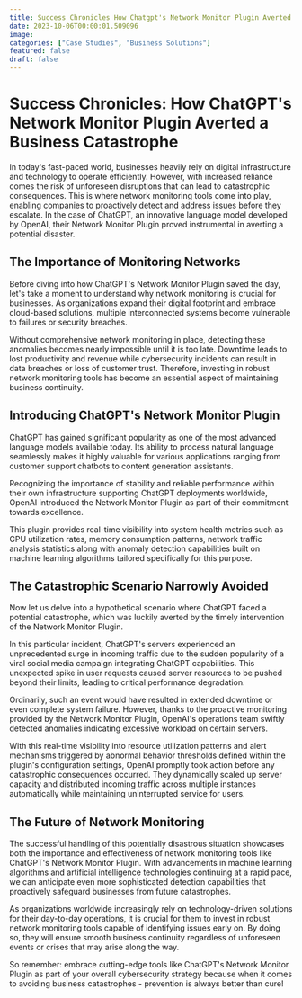 ```yaml
---
title: Success Chronicles How Chatgpt's Network Monitor Plugin Averted A Business Catastrophe.
date: 2023-10-06T00:00:01.509096
image: 
categories: ["Case Studies", "Business Solutions"]
featured: false
draft: false
---
```

# Success Chronicles: How ChatGPT's Network Monitor Plugin Averted a Business Catastrophe

In today's fast-paced world, businesses heavily rely on digital infrastructure and technology to operate efficiently. However, with increased reliance comes the risk of unforeseen disruptions that can lead to catastrophic consequences. This is where network monitoring tools come into play, enabling companies to proactively detect and address issues before they escalate. In the case of ChatGPT, an innovative language model developed by OpenAI, their Network Monitor Plugin proved instrumental in averting a potential disaster.

## The Importance of Monitoring Networks

Before diving into how ChatGPT's Network Monitor Plugin saved the day, let's take a moment to understand why network monitoring is crucial for businesses. As organizations expand their digital footprint and embrace cloud-based solutions, multiple interconnected systems become vulnerable to failures or security breaches.

Without comprehensive network monitoring in place, detecting these anomalies becomes nearly impossible until it is too late. Downtime leads to lost productivity and revenue while cybersecurity incidents can result in data breaches or loss of customer trust. Therefore, investing in robust network monitoring tools has become an essential aspect of maintaining business continuity.

## Introducing ChatGPT's Network Monitor Plugin

ChatGPT has gained significant popularity as one of the most advanced language models available today. Its ability to process natural language seamlessly makes it highly valuable for various applications ranging from customer support chatbots to content generation assistants.

Recognizing the importance of stability and reliable performance within their own infrastructure supporting ChatGPT deployments worldwide, OpenAI introduced the Network Monitor Plugin as part of their commitment towards excellence.

This plugin provides real-time visibility into system health metrics such as CPU utilization rates, memory consumption patterns, network traffic analysis statistics along with anomaly detection capabilities built on machine learning algorithms tailored specifically for this purpose.

## The Catastrophic Scenario Narrowly Avoided

Now let us delve into a hypothetical scenario where ChatGPT faced a potential catastrophe, which was luckily averted by the timely intervention of the Network Monitor Plugin.

In this particular incident, ChatGPT's servers experienced an unprecedented surge in incoming traffic due to the sudden popularity of a viral social media campaign integrating ChatGPT capabilities. This unexpected spike in user requests caused server resources to be pushed beyond their limits, leading to critical performance degradation.

Ordinarily, such an event would have resulted in extended downtime or even complete system failure. However, thanks to the proactive monitoring provided by the Network Monitor Plugin, OpenAI's operations team swiftly detected anomalies indicating excessive workload on certain servers.

With this real-time visibility into resource utilization patterns and alert mechanisms triggered by abnormal behavior thresholds defined within the plugin's configuration settings, OpenAI promptly took action before any catastrophic consequences occurred. They dynamically scaled up server capacity and distributed incoming traffic across multiple instances automatically while maintaining uninterrupted service for users.

## The Future of Network Monitoring

The successful handling of this potentially disastrous situation showcases both the importance and effectiveness of network monitoring tools like ChatGPT's Network Monitor Plugin. With advancements in machine learning algorithms and artificial intelligence technologies continuing at a rapid pace, we can anticipate even more sophisticated detection capabilities that proactively safeguard businesses from future catastrophes.

As organizations worldwide increasingly rely on technology-driven solutions for their day-to-day operations, it is crucial for them to invest in robust network monitoring tools capable of identifying issues early on. By doing so, they will ensure smooth business continuity regardless of unforeseen events or crises that may arise along the way.

So remember: embrace cutting-edge tools like ChatGPT's Network Monitor Plugin as part of your overall cybersecurity strategy because when it comes to avoiding business catastrophes - prevention is always better than cure!